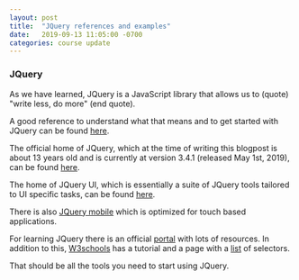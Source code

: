 ```yaml
---
layout: post
title:  "JQuery references and examples"
date:   2019-09-13 11:05:00 -0700
categories: course update
---
```


### JQuery

As we have learned, JQuery is a JavaScript library that allows us to (quote) "write less, do more" (end quote).

A good reference to understand what that means and to get started with JQuery can be found [here](https://www.digitalocean.com/community/tutorials/an-introduction-to-jquery).

The official home of JQuery, which at the time of writing this blogpost is about 13 years old and is currently at version 3.4.1 (released May 1st, 2019), can be found [here](https://api.jquery.com/).

The home of JQuery UI, which is essentially a suite of JQuery tools tailored to UI specific tasks, can be found [here](https://jqueryui.com/).

There is also [JQuery mobile](https://jquerymobile.com/) which is optimized for touch based applications.

For learning JQuery there is an official [portal](https://learn.jquery.com/) with lots of resources. In addition to this, [W3schools](https://www.w3schools.com/jquery/default.asp) has a tutorial and a page with a [list](https://www.w3schools.com/jquery/jquery_ref_selectors.asp) of selectors.

That should be all the tools you need to start using JQuery.
